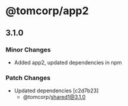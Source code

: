 # @tomcorp/app2

## 3.1.0

### Minor Changes

- Added app2, updated dependencies in npm

### Patch Changes

- Updated dependencies [c2d7b23]
  - @tomcorp/shared1@3.1.0
